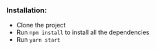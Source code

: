 ### Installation:

- Clone the project
- Run `npm install` to install all the dependencies
- Run `yarn start`
